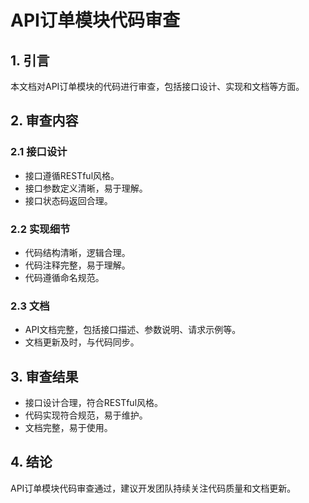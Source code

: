 # API订单模块代码审查

## 1. 引言

本文档对API订单模块的代码进行审查，包括接口设计、实现和文档等方面。

## 2. 审查内容

### 2.1 接口设计

- 接口遵循RESTful风格。
- 接口参数定义清晰，易于理解。
- 接口状态码返回合理。

### 2.2 实现细节

- 代码结构清晰，逻辑合理。
- 代码注释完整，易于理解。
- 代码遵循命名规范。

### 2.3 文档

- API文档完整，包括接口描述、参数说明、请求示例等。
- 文档更新及时，与代码同步。

## 3. 审查结果

- 接口设计合理，符合RESTful风格。
- 代码实现符合规范，易于维护。
- 文档完整，易于使用。

## 4. 结论

API订单模块代码审查通过，建议开发团队持续关注代码质量和文档更新。
